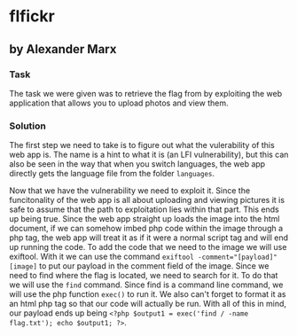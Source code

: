 # flfickr
## by Alexander Marx
### Task
The task we were given was to retrieve the flag from by exploiting the web application that allows you to upload photos and view them.

### Solution
The first step we need to take is to figure out what the vulerability of this web app is. The name is a hint to what it is (an LFI vulnerability), but this can also be seen in the way that when you switch languages, the web app directly gets the language file from the folder ```languages```.

Now that we have the vulnerability we need to exploit it. Since the funcitonality of the web app is all about uploading and viewing pictures it is safe to assume that the path to exploitation lies within that part. This ends up being true. Since the web app straight up loads the image into the html document, if we can somehow imbed php code within the image through a php tag, the web app will treat it as if it were a normal script tag and will end up running the code. To add the code that we need to the image we will use exiftool. With it we can use the command ```exiftool -comment="[payload]" [image]``` to put our payload in the comment field of the image. Since we need to find where the flag is located, we need to search for it. To do that we will use the ```find``` command. Since find is a command line command, we will use the php function ```exec()``` to run it. We also can't forget to format it as an html php tag so that our code will actually be run. With all of this in mind, our payload ends up being ```<?php $output1 = exec('find / -name flag.txt'); echo $output1; ?>```.
